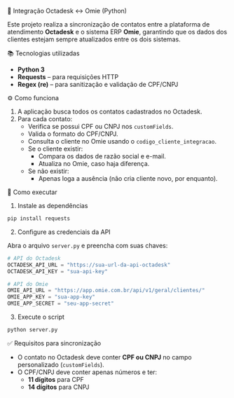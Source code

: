 🔄 Integração Octadesk ↔ Omie (Python)

Este projeto realiza a sincronização de contatos entre a plataforma de atendimento **Octadesk** e o sistema ERP **Omie**, garantindo que os dados dos clientes estejam sempre atualizados entre os dois sistemas.


📚 Tecnologias utilizadas

- **Python 3**
- **Requests** – para requisições HTTP
- **Regex (re)** – para sanitização e validação de CPF/CNPJ

⚙️ Como funciona

1. A aplicação busca todos os contatos cadastrados no Octadesk.
2. Para cada contato:
   - Verifica se possui CPF ou CNPJ nos `customFields`.
   - Valida o formato do CPF/CNPJ.
   - Consulta o cliente no Omie usando o `codigo_cliente_integracao`.
   - Se o cliente existir:
     - Compara os dados de razão social e e-mail.
     - Atualiza no Omie, caso haja diferença.
   - Se não existir:
     - Apenas loga a ausência (não cria cliente novo, por enquanto).

🚀 Como executar

1. Instale as dependências

```bash
pip install requests
```

2. Configure as credenciais da API

Abra o arquivo `server.py` e preencha com suas chaves:

```python
# API do Octadesk
OCTADESK_API_URL = "https://sua-url-da-api-octadesk"
OCTADESK_API_KEY = "sua-api-key"

# API do Omie
OMIE_API_URL = "https://app.omie.com.br/api/v1/geral/clientes/"
OMIE_APP_KEY = "sua-app-key"
OMIE_APP_SECRET = "seu-app-secret"
```

3. Execute o script

```bash
python server.py
```

✅ Requisitos para sincronização

- O contato no Octadesk deve conter **CPF ou CNPJ** no campo personalizado (`customFields`).
- O CPF/CNPJ deve conter apenas números e ter:
  - **11 dígitos** para CPF
  - **14 dígitos** para CNPJ

